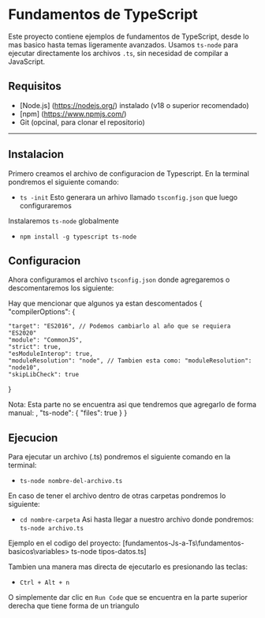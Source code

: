 # Fundamentos de TypeScript

Este proyecto contiene ejemplos de fundamentos de TypeScript, desde lo mas basico
hasta temas ligeramente avanzados. Usamos `ts-node` para ejecutar directamente
los archivos `.ts`, sin necesidad de compilar a JavaScript.

## Requisitos

- [Node.js] (https://nodejs.org/) instalado (v18 o superior recomendado)
- [npm] (https://www.npmjs.com/)
- Git (opcinal, para clonar el repositorio)

---

## Instalacion

Primero creamos el archivo de configuracion de Typescript.
En la terminal pondremos el siguiente comando:
- `ts -init`
Esto generara un arhivo llamado `tsconfig.json` que luego configuraremos

Instalaremos `ts-node` globalmente
- `npm install -g typescript ts-node`

## Configuracion

Ahora configuramos el archivo `tsconfig.json` donde agregaremos o descomentaremos los siguiente:

Hay que mencionar que algunos ya estan descomentados
{
  "compilerOptions": {

    "target": "ES2016", // Podemos cambiarlo al año que se requiera "ES2020"
    "module": "CommonJS",
    "strict": true,
    "esModuleInterop": true,
    "moduleResolution": "node", // Tambien esta como: "moduleResolution": "node10", 
    "skipLibCheck": true

  }
  
  Nota: Esta parte no se encuentra asi que tendremos que agregarlo de forma manual:
  ,
  "ts-node": {
    "files": true
  }
}

## Ejecucion

Para ejecutar un archivo (.ts) pondremos el siguiente comando en la terminal:
- `ts-node nombre-del-archivo.ts`

En caso de tener el archivo dentro de otras carpetas pondremos lo siguiente:
- `cd nombre-carpeta`
Asi hasta llegar a nuestro archivo donde pondremos: `ts-node archivo.ts`

Ejemplo en el codigo del proyecto:
[fundamentos-Js-a-Ts\fundamentos-basicos\variables> ts-node tipos-datos.ts]

Tambien una manera mas directa de ejecutarlo es presionando las teclas:
- `Ctrl + Alt + n`

O simplemente dar clic en `Run Code` que se encuentra en la parte superior derecha
que tiene forma de un triangulo
